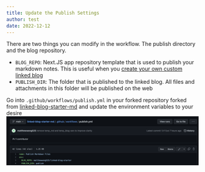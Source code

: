 ```yaml
---
title: Update the Publish Settings
author: test
date: 2022-12-12
---
```


There are two things you can modify in the workflow. The publish directory and the blog repository.

- `BLOG_REPO`: Next.JS app repository template that is used to publish your markdown notes. This is useful when you [create your own custom linked blog](deploy-a-custom-linked-blog-starter.md)
- `PUBLISH_DIR`: The folder that is published to the linked blog. All files and attachments in this folder will be published on the web

Go into `.github/workflows/publish.yml` in your forked repository forked from [linked-blog-starter-md](https://github.com/matthewwong525/linked-blog-starter-md) and update the environment variables to your desire
![publish-dir-yml.png](attachments/publish-dir-yml.png)
